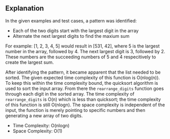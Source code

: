 ## Explanation

In the given examples and test cases, a pattern was identified:
* Each of the two digits start with the largest digit in the array
* Alternate the next largest digits to find the maxium sum

For example:
[1, 2, 3, 4, 5] would result in [531, 42], where 5 is the largest number in the array, followed by 4.  The next largest digit is 3, followed by 2.  These numbers are the succeeding numbers of 5 and 4 respecitively to create the largest sum.

After identifying the pattern, it became apparent that the list needed to be sorted.  The given expected time complexity of this function is O(nlog(n)).  To keep this within the time complexity bound, the quicksort algorithm is used to sort the input array.  From there the `rearrange_digits` function goes through each digit in the sorted array.  The time complexity of `rearrange_digits` is O(n) which is less than quicksort; the time complexity of this function is still O(nlogn).  The space complexity is independent of the input, the function is merely pointing to specific numbers and then generating a new array of two digits.


* Time Complexity: O(nlogn)
* Space Complexity: O(1)